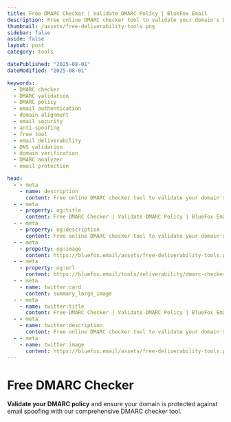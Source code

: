 ```yaml
---
title: Free DMARC Checker | Validate DMARC Policy | BlueFox Email
description: Free online DMARC checker tool to validate your domain's DMARC policy, check alignment, and analyze email authentication settings for improved deliverability.
thumbnail: /assets/free-deliverability-tools.png
sidebar: false
aside: false
layout: post
category: tools

datePublished: "2025-08-01"
dateModified: "2025-08-01"

keywords:
  - DMARC checker
  - DMARC validation
  - DMARC policy
  - email authentication
  - domain alignment
  - email security
  - anti-spoofing
  - free tool
  - email deliverability
  - DNS validation
  - domain verification
  - DMARC analyzer
  - email protection

head:
  - - meta
    - name: description
      content: Free online DMARC checker tool to validate your domain's DMARC policy, check alignment, and analyze email authentication settings for improved deliverability.
  - - meta
    - property: og:title
      content: Free DMARC Checker | Validate DMARC Policy | BlueFox Email
  - - meta
    - property: og:description
      content: Free online DMARC checker tool to validate your domain's DMARC policy, check alignment, and analyze email authentication settings for improved deliverability.
  - - meta
    - property: og:image
      content: https://bluefox.email/assets/free-deliverability-tools.png
  - - meta
    - property: og:url
      content: https://bluefox.email/tools/deliverability/dmarc-checker
  - - meta
    - name: twitter:card
      content: summary_large_image
  - - meta
    - name: twitter:title
      content: Free DMARC Checker | Validate DMARC Policy | BlueFox Email
  - - meta
    - name: twitter:description
      content: Free online DMARC checker tool to validate your domain's DMARC policy, check alignment, and analyze email authentication settings for improved deliverability.
  - - meta
    - name: twitter:image
      content: https://bluefox.email/assets/free-deliverability-tools.png
---
```


<GlossaryNavigation link="/tools/deliverability" label="Back to deliverability Tools" />

# Free DMARC Checker

**Validate your DMARC policy** and ensure your domain is protected against email spoofing with our comprehensive DMARC checker tool.

<DmarcChecker />
